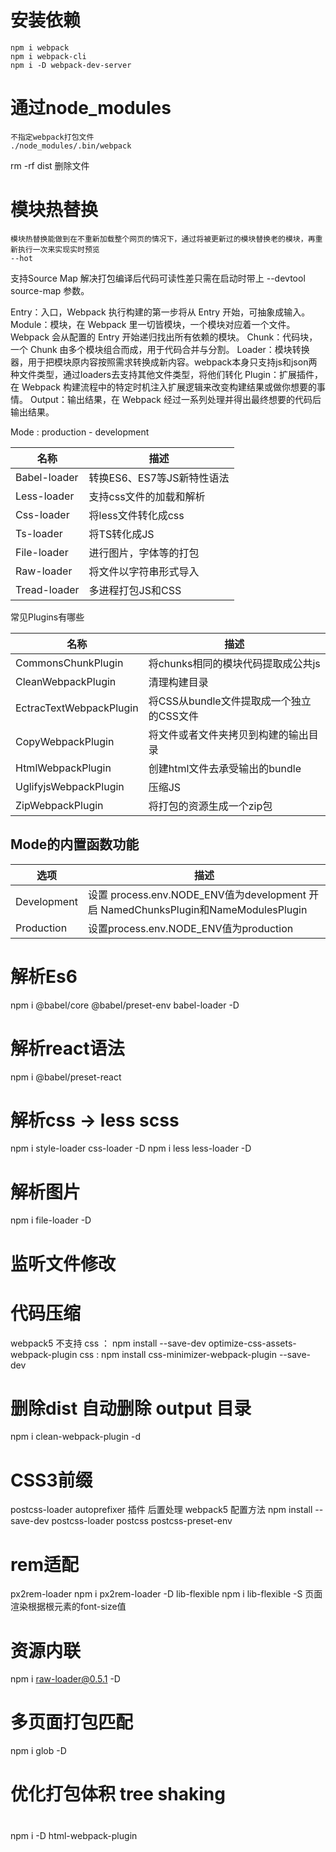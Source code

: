 <!--
 * @Author: your name
 * @Date: 2022-04-09 11:29:58
 * @LastEditTime: 2022-04-09 23:31:33
 * @LastEditors: Please set LastEditors
 * @Description: 打开koroFileHeader查看配置 进行设置: https://github.com/OBKoro1/koro1FileHeader/wiki/%E9%85%8D%E7%BD%AE
 * @FilePath: /code/webpack/webpack.md
-->
# 安装依赖
```
npm i webpack 
npm i webpack-cli
npm i -D webpack-dev-server
```
# 通过node_modules
```
不指定webpack打包文件
./node_modules/.bin/webpack
```
rm -rf dist 删除文件

# 模块热替换
```
模块热替换能做到在不重新加载整个网页的情况下，通过将被更新过的模块替换老的模块，再重新执行一次来实现实时预览
--hot
```
支持Source Map
解决打包编译后代码可读性差只需在启动时带上 --devtool source-map 参数。

Entry：入口，Webpack 执行构建的第一步将从 Entry 开始，可抽象成输入。
Module：模块，在 Webpack 里一切皆模块，一个模块对应着一个文件。Webpack 会从配置的 Entry 开始递归找出所有依赖的模块。
Chunk：代码块，一个 Chunk 由多个模块组合而成，用于代码合并与分割。
Loader：模块转换器，用于把模块原内容按照需求转换成新内容。webpack本身只支持js和json两种文件类型，通过loaders去支持其他文件类型，将他们转化
Plugin：扩展插件，在 Webpack 构建流程中的特定时机注入扩展逻辑来改变构建结果或做你想要的事情。
Output：输出结果，在 Webpack 经过一系列处理并得出最终想要的代码后输出结果。

Mode : production - development

| 名称         | 描述                       |
| ------------ | -------------------------- |
| Babel-loader | 转换ES6、ES7等JS新特性语法 |
| Less-loader  | 支持css文件的加载和解析    |
| Css-loader   | 将less文件转化成css        |
| Ts-loader    | 将TS转化成JS               |
| File-loader  | 进行图片，字体等的打包     |
| Raw-loader   | 将文件以字符串形式导入     |
| Tread-loader | 多进程打包JS和CSS          |

常见Plugins有哪些

| 名称                    | 描述                                     |
| ----------------------- | ---------------------------------------- |
| CommonsChunkPlugin      | 将chunks相同的模块代码提取成公共js       |
| CleanWebpackPlugin      | 清理构建目录                             |
| EctracTextWebpackPlugin | 将CSS从bundle文件提取成一个独立的CSS文件 |
| CopyWebpackPlugin       | 将文件或者文件夹拷贝到构建的输出目录     |
| HtmlWebpackPlugin       | 创建html文件去承受输出的bundle           |
| UglifyjsWebpackPlugin   | 压缩JS                                   |
| ZipWebpackPlugin        | 将打包的资源生成一个zip包                |

## Mode的内置函数功能

| 选项        | 描述                                                         |
| ----------- | ------------------------------------------------------------ |
| Development | 设置 process.env.NODE_ENV值为development 开启 NamedChunksPlugin和NameModulesPlugin |
| Production  | 设置process.env.NODE_ENV值为production                       |

# 解析Es6
npm i @babel/core @babel/preset-env babel-loader -D
# 解析react语法
npm i @babel/preset-react
# 解析css -> less scss 
npm i style-loader css-loader -D
npm i less less-loader -D
# 解析图片
npm i file-loader -D
# 监听文件修改

# 代码压缩 
webpack5 不支持
css ： npm install --save-dev optimize-css-assets-webpack-plugin
css :  npm install css-minimizer-webpack-plugin --save-dev
# 删除dist 自动删除 output 目录
npm i clean-webpack-plugin -d
# CSS3前缀
postcss-loader
autoprefixer 插件 后置处理
webpack5 配置方法
npm install --save-dev postcss-loader postcss postcss-preset-env

# rem适配
px2rem-loader   npm i px2rem-loader -D
lib-flexible npm i lib-flexible -S
页面渲染根据根元素的font-size值
# 资源内联
npm i raw-loader@0.5.1 -D
# 多页面打包匹配
npm i glob -D
# 优化打包体积 tree shaking

# 
npm i -D html-webpack-plugin

#

